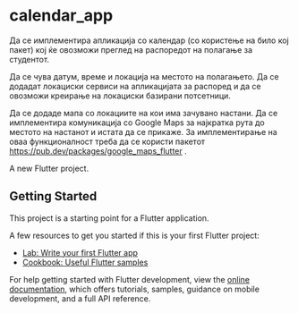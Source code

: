 # calendar_app
Да се имплементира апликација со календар (со користење на било кој пакет) кој ќе овозможи преглед на распоредот на полагање за студентот.

Да се чува датум, време и локација на местото на полагањето. Да се додадат локациски сервиси на апликацијата за распоред и да се овозможи креирање на локациски базирани потсетници.

Да се додаде мапа со локациите на кои има зачувано настани. Да се имплементира комуникација со Google Maps за најкратка рута до местото на настанот и истата да се прикаже. За имплементирање на оваа функционалност треба да се користи пакетот https://pub.dev/packages/google_maps_flutter .

A new Flutter project.

## Getting Started

This project is a starting point for a Flutter application.

A few resources to get you started if this is your first Flutter project:

- [Lab: Write your first Flutter app](https://docs.flutter.dev/get-started/codelab)
- [Cookbook: Useful Flutter samples](https://docs.flutter.dev/cookbook)

For help getting started with Flutter development, view the
[online documentation](https://docs.flutter.dev/), which offers tutorials,
samples, guidance on mobile development, and a full API reference.
